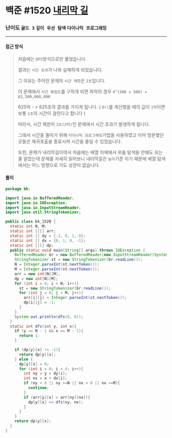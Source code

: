 # 백준 #1520 [내리막 길](https://www.acmicpc.net/problem/1520)

### 난이도 `골드 3`  `깊이 우선 탐색` `다이나믹 프로그래밍`

---

#### 접근 방식

> 처음에는 `DFS`방식으로만 풀었습니다. 
>
> 결과는 `시간 초과`가 나와 실패하게 되었습니다.
>
> 그 이유는 주어진 문제의 `시간 제한`은 `2초`입니다.
>
> 이 문제에서 `시간 복잡도`를 구하게 되면 최악의 경우 `4^(500 x 500) = 62,500,000,000` 
>
> 625억 - > 625초의 결과를 가지게 됩니다.  ( `O()`를 계산했을 때의 값이 `1억`이면 보통 `1초`의 시간이 걸린다고 합니다 )
>
> 따라서, 시간 제한이 `2초(2억)`인 문제에서 시간 초과가 발생하게 됩니다.
>
> 그래서 시간을 줄이기 위해 `다이나믹 프로그래밍`기법을 사용하였고 이미 방문했던 곳들은 재귀호출을 종료시켜 시간을 줄일 수 있었습니다.
>
> 또한, 문제가 내리막길이여서 처음에는 배열 자체에서 위를 탐색을 안해도 되는 줄 알았는데 문제를 자세히 읽어보니 내리막길은 `높이`기준 이기 때문에 배열 탐색에서는 어느 방향으로 가도 상관이 없습니다.

#### 풀이

```java
package bk;

import java.io.BufferedReader;
import java.io.IOException;
import java.io.InputStreamReader;
import java.util.StringTokenizer;

public class bk_1520 {
  static int N, M;
  static int [][] arr;
  static int [] dy = {-1, 0, 1, 0};
  static int [] dx = {0, 1, 0, -1};
  static int [][] dp;
  public static void main(String[] args) throws IOException {
    BufferedReader br = new BufferedReader(new InputStreamReader(System.in));
    StringTokenizer st = new StringTokenizer(br.readLine());
    N = Integer.parseInt(st.nextToken());
    M = Integer.parseInt(st.nextToken());
    arr = new int[N][M];
    dp = new int[N][M];
    for (int i = 0; i < N; i++){
      st = new StringTokenizer(br.readLine());
      for (int j = 0; j < M; j++){
        arr[i][j] = Integer.parseInt(st.nextToken());
        dp[i][j] = -1;
      }
    }
    System.out.println(dfs(0, 0));
  }
  static int dfs(int y, int x){
    if (y == N - 1 && x == M - 1){
      return 1;
    }

    if (dp[y][x] != -1){
      return dp[y][x];
    } else {
      dp[y][x] = 0;
      for (int i = 0; i < 4; i++){
        int ny = y + dy[i];
        int nx = x + dx[i];
        if (ny < 0 || ny >=N || nx < 0 || nx >=M){
          continue;
        }
        if (arr[y][x] > arr[ny][nx]){
          dp[y][x] += dfs(ny, nx);
        }
      }
    }
    return dp[y][x];
  }
}
```

